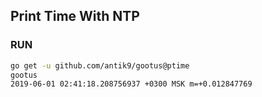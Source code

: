 ## Print Time With NTP

### RUN

```bash
go get -u github.com/antik9/gootus@ptime
gootus
2019-06-01 02:41:18.208756937 +0300 MSK m=+0.012847769
```
